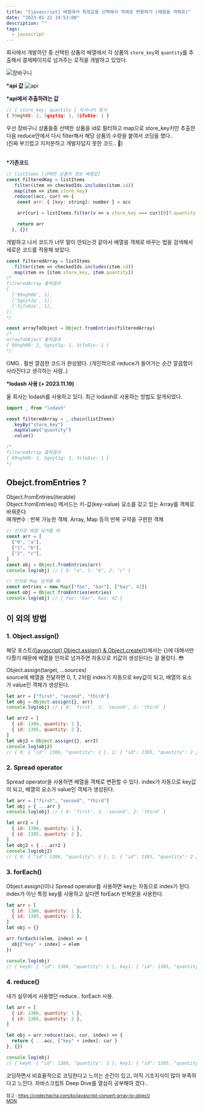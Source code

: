 ```yaml
---
title: "[javascript] 배열에서 특정값을 선택해서 객체로 변환하기 (배열을 객체로)"
date: "2023-01-22 19:53:00"
description: ""
tags:
  - javascript
---
```


회사에서 개발하던 중 선택된 상품의 배열에서 각 상품의 `store_key`와 `quantity`를 추출해서 결제페이지로 넘겨주는 로직을 개발하고 있었다.

<div style="max-width: 350px">

![장바구니](img/2023-01-22.jpg)

</div>

**\*api 값**
![api](img/2023-01-22-1.jpg)

**\*api에서 추출하려는 값**

```js
// { store_key: quantity } 딕셔너리 형식
{ 99ngh08: 2, 5gxyt1q: 1, 3ifu0ie: 1 }
```

우선 장바구니 상품들중 선택한 상품을 id로 필터하고 map으로 store_key키만 추출한 다음 reduce안에서 다시 filter해서 해당 상품의 수량을 붙여서 코딩을 했다..<br>
(진짜 부끄럽고 지저분하고 개발자답지 못한 코드.. 🤪)
<br><br>

**\*기존코드**

```js
// listItems [선택한 상품의 정보 배열값]
const filteredKey = listItems
  .filter(item => checkedIds.includes(item.id))
  .map(item => item.store_key)
  .reduce((acc, cur) => {
    const arr: { [key: string]: number } = acc

    arr[cur] = listItems.filter(v => v.store_key === cur)[0]?.quantity

    return arr
  }, {})
```

개발하고 나서 코드가 너무 말이 안되는것 같아서 배열을 객체로 바꾸는 법을 검색해서 새로운 코드를 적용해 보았다.

```js
const filteredArray = listItems
  .filter(item => checkedIds.includes(item.id))
  .map(item => [item.store_key, item.quantity])
/*
filteredArray 출력결과
[
  ['99ngh08', 2],
  ['5gxyt1q', 1],
  ['3ifu0ie', 1],
];
*/

const arrayToObject = Object.fromEntries(filteredArray)
/*
arrayToObject 출력결과
{ 99ngh08: 2, 5gxyt1q: 1, 3ifu0ie: 1 }
*/
```

OMG.. 훨씬 깔끔한 코드가 완성됐다. (개인적으로 reduce가 들어가는 순간 깔끔함이 사라진다고 생각하는 사람..)

**\*lodash 사용 (+ 2023.11.19)**

울 회사는 lodash를 사용하고 있다. 최근 lodash로 사용하는 방법도 알게되었다.

```js
import _ from "lodash"

const filteredArray = _.chain(listItems)
  .keyBy("store_key")
  .mapValues("quantity")
  .value()

/*
filteredArray 출력결과
{ 99ngh08: 2, 5gxyt1q: 1, 3ifu0ie: 1 }
*/
```

## Obejct.fromEntries ?

<div class="blockquote">
    Object.fromEntries(iterable)
</div>  
Object.fromEntries() 메서드는 키-값(key-value) 요소를 갖고 있는 Array를 객체로 바꿔준다. <br>
매개변수 : 반복 가능한 객체. Array, Map 등의 반복 규약을 구현한 객체

```js
// 인자로 배열 넘겨줄 때
const arr = [
  ["0", "a"],
  ["1", "b"],
  ["2", "c"],
]
const obj = Object.fromEntries(arr)
console.log(obj) // { 0: "a", 1: "b", 2: "c" }

// 인자로 Map 넘겨줄 때
const entries = new Map(["foo", "bar"], ["baz", 42])
const obj = Object.fromEntries(entries)
console.log(obj) // { foo: "bar", baz: 42 }
```

## 이 외의 방법

### 1. Object.assign()

해당 포스트(<a href="https://phrygia.github.io/js/2021-09-21-object/" target="_blank">[javascript] Object.assign() & Object.create()</a>)에서는 {}에 대해서만 다뤘기 때문에 배열을 인자로 넘겨주면 자동으로 키값이 생성된다는 걸 몰랐다. 😳 <br>

<div class="blockquote">
    Object.assign(target, ...sources)
</div>  
source에 배열을 전달하면 0, 1, 2처럼 index가 자동으로 key값이 되고, 배열의 요소가 value인 객체가 생성된다.

```js
let arr = ["first", "second", "third"]
let obj = Object.assign({}, arr)
console.log(obj) // { 0: 'first', 1: 'second', 2: 'third' }

let arr2 = [
  { id: 1386, quantity: 1 },
  { id: 1385, quantity: 2 },
]
let obj2 = Object.assign({}, arr2)
console.log(obj2)
// { 0: { "id": 1386, "quantity": 1 }, 1: { "id": 1385, "quantity": 2 } }
```

### 2. Spread operator

Spread operator을 사용하면 배열을 객체로 변환할 수 있다. index가 자동으로 key값이 되고, 배열의 요소가 value인 객체가 생성된다.

```js
let arr = ["first", "second", "third"]
let obj = { ...arr }
console.log(obj) // { 0: 'first', 1: 'second', 2: 'third' }

let arr2 = [
  { id: 1386, quantity: 1 },
  { id: 1385, quantity: 2 },
]
let obj2 = { ...arr2 }
console.log(obj2)
// { 0: { "id": 1386, "quantity": 1 }, 1: { "id": 1385, "quantity": 2 } }
```

### 3. forEach()

Object.assign()이나 Spread operator를 사용하면 key는 자동으로 index가 된다. index가 아닌 특정 key를 사용하고 싶다면 forEach 반복문을 사용한다.

```js
let arr = [
  { id: 1386, quantity: 1 },
  { id: 1385, quantity: 2 },
]
let obj = {}

arr.forEach((elem, index) => {
  obj["key" + index] = elem
})

console.log(obj)
// { key0: { "id": 1386, "quantity": 1 }, key1: { "id": 1385, "quantity": 2 } }
```

### 4. reduce()

내가 실무에서 사용했던 reduce.. forEach 사용.

```js
let arr = [
  { id: 1386, quantity: 1 },
  { id: 1385, quantity: 2 },
]

let obj = arr.reduce((acc, cur, index) => {
  return { ...acc, ["key" + index]: cur }
}, {})

console.log(obj)
// { key0: { "id": 1386, "quantity": 1 }, key1: { "id": 1385, "quantity": 2 } }
```

코딩하면서 비효율적으로 코딩한다고 느끼는 순간이 있고, 아직 기초지식이 많이 부족하다고 느낀다. 자바스크립트 Deep Dive를 열심히 공부해야 겠다..

<small class="from add">참고 : <a href="https://codechacha.com/ko/javascript-convert-array-to-object/" target="_blank">https://codechacha.com/ko/javascript-convert-array-to-object/</a><br>
<a href="https://developer.mozilla.org/ko/docs/Web/JavaScript/Reference/Global_Objects/Object/fromEntries" target="_blank">MDN</a>
</small>
